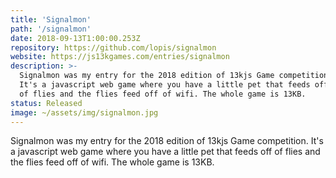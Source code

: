 ```yaml
---
title: 'Signalmon'
path: '/signalmon'
date: 2018-09-13T1:00:00.253Z
repository: https://github.com/lopis/signalmon
website: https://js13kgames.com/entries/signalmon
description: >-
  Signalmon was my entry for the 2018 edition of 13kjs Game competition.
  It's a javascript web game where you have a little pet that feeds off
  of flies and the flies feed off of wifi. The whole game is 13KB.
status: Released
image: ~/assets/img/signalmon.jpg
---
```


Signalmon was my entry for the 2018 edition of 13kjs Game competition.
It's a javascript web game where you have a little pet that feeds off
of flies and the flies feed off of wifi. The whole game is 13KB.
